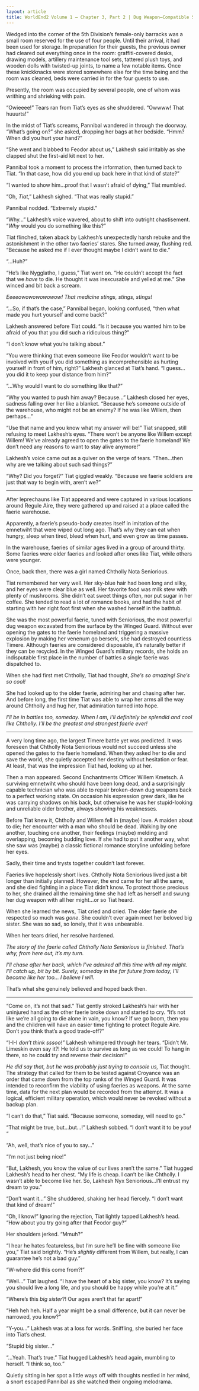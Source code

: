 ```yaml
---
layout: article
title: WorldEnd2 Volume 1 – Chapter 3, Part 2 | Dug Weapon–Compatible Spirits
---
```



Wedged into the corner of the 5th Division’s female-only barracks was a small room reserved for the use of four people. Until their arrival, it had been used for storage. In preparation for their guests, the previous owner had cleared out everything once in the room: graffiti-covered desks, drawing models, artillery maintenance tool sets, tattered plush toys, and wooden dolls with twisted-up joints, to name a few notable items. Once these knickknacks were stored somewhere else for the time being and the room was cleaned, beds were carried in for the four guests to use.

Presently, the room was occupied by several people, one of whom was writhing and shrieking with pain.

“Owieeee!” Tears ran from Tiat’s eyes as she shuddered. “Owwww! That huuurts!”

In the midst of Tiat’s screams, Pannibal wandered in through the doorway. “What’s going on?” she asked, dropping her bags at her bedside. “Hmm? When did you hurt your hand?”

“She went and blabbed to Feodor about us,” Lakhesh said irritably as she clapped shut the first-aid kit next to her.

Pannibal took a moment to process the information, then turned back to Tiat. “In that case, how did you end up back here in that kind of state?”

“I wanted to show him…proof that I wasn’t afraid of dying,” Tiat mumbled.

“Oh, <em>Tiat</em>,” Lakhesh sighed. “That was really stupid.”

Pannibal nodded. “Extremely stupid.”

“Why…” Lakhesh’s voice wavered, about to shift into outright chastisement. “<em>Why</em> would you do something like this?”

Tiat flinched, taken aback by Lakhesh’s unexpectedly harsh rebuke and the astonishment in the other two faeries’ stares. She turned away, flushing red. “Because he asked me if I ever thought maybe I didn’t want to die.”

“…Huh?”

“He’s like Nygglatho, I guess,” Tiat went on. “He couldn’t accept the fact that we <em>have</em> to die. He thought it was inexcusable and yelled at me.” She winced and bit back a scream.

<em>Eeeeowowowowowow! That medicine stings, stings, stings!</em>

“…So, if that’s the case,” Pannibal began, looking confused, “then what made you hurt yourself and come back?”

Lakhesh answered before Tiat could. “Is it because you wanted him to be afraid of you that you did such a ridiculous thing?”

“I don’t know what you’re talking about.”

“You were thinking that even someone like Feodor wouldn’t want to be involved with you if you did something as incomprehensible as hurting yourself in front of him, right?” Lakhesh glanced at Tiat’s hand. “I guess…you did it to keep your distance from him?”

“…Why would I want to do something like that?”

“Why you wanted to push him away? Because…” Lakhesh closed her eyes, sadness falling over her like a blanket. “Because he’s someone outside of the warehouse, who might not be an enemy? If he was like Willem, then perhaps…”

“Use that name and you know what my answer will be!” Tiat snapped, still refusing to meet Lakhesh’s eyes. “There won’t be anyone like Willem except Willem! We’ve already agreed to open the gates to the faerie homeland! We don’t need any reasons to want to stay alive anymore!”

Lakhesh’s voice came out as a quiver on the verge of tears. “Then…then why are we talking about such sad things?”

“Why? Did you forget?” Tiat giggled weakly. “Because we faerie soldiers are just that way to begin with, aren’t we?”

* * *

After leprechauns like Tiat appeared and were captured in various locations around Regule Aire, they were gathered up and raised at a place called the faerie warehouse.

Apparently, a faerie’s pseudo-body creates itself in imitation of the emnetwiht that were wiped out long ago. That’s why they can eat when hungry, sleep when tired, bleed when hurt, and even grow as time passes.

In the warehouse, faeries of similar ages lived in a group of around thirty. Some faeries were older faeries and looked after ones like Tiat, while others were younger.

Once, back then, there was a girl named Chtholly Nota Seniorious.

Tiat remembered her very well. Her sky-blue hair had been long and silky, and her eyes were clear blue as well. Her favorite food was milk stew with plenty of mushrooms. She didn’t eat sweet things often, nor put sugar in her coffee. She tended to read a lot of romance books, and had the habit of starting with her right foot first when she washed herself in the bathtub.

She was the most powerful faerie, tuned with Seniorious, the most powerful dug weapon excavated from the surface by the Winged Guard. Without ever opening the gates to the faerie homeland and triggering a massive explosion by making her venenum go berserk, she had destroyed countless Timere. Although faeries are considered disposable, it’s naturally better if they can be recycled. In the Winged Guard’s military records, she holds an indisputable first place in the number of battles a single faerie was dispatched to.

When she had first met Chtholly, Tiat had thought, <em>She’s so amazing! She’s so cool!</em>

She had looked up to the older faerie, admiring her and chasing after her. And before long, the first time Tiat was able to wrap her arms all the way around Chtholly and hug her, that admiration turned into hope.

<em>I’ll be in battles too, someday. When I am, I’ll definitely be splendid and cool like Chtholly. I’ll be the greatest and strongest faerie ever!</em>

* * *

A very long time ago, the largest Timere battle yet was predicted. It was foreseen that Chtholly Nota Seniorious would not succeed unless she opened the gates to the faerie homeland. When they asked her to die and save the world, she quietly accepted her destiny without hesitation or fear. At least, that was the impression Tiat had, looking up at her.

Then a man appeared. Second Enchantments Officer Willem Kmetsch. A surviving emnetwiht who should have been long dead, and a surprisingly capable technician who was able to repair broken-down dug weapons back to a perfect working state. On occasion his expression grew dark, like he was carrying shadows on his back, but otherwise he was her stupid-looking and unreliable older brother, always showing his weaknesses.

Before Tiat knew it, Chtholly and Willem fell in (maybe) love. A maiden about to die; her encounter with a man who should be dead. Walking by one another, touching one another, their feelings (maybe) melding and overlapping, becoming budding love. If she had to put it another way, what she saw was (maybe) a classic fictional romance storyline unfolding before her eyes.

Sadly, their time and trysts together couldn’t last forever.

Faeries live hopelessly short lives. Chtholly Nota Seniorious lived just a bit longer than initially planned. However, the end came for her all the same, and she died fighting in a place Tiat didn’t know. To protect those precious to her, she drained all the remaining time she had left as herself and swung her dug weapon with all her might…or so Tiat heard.

When she learned the news, Tiat cried and cried. The older faerie she respected so much was <em>gone</em>. She couldn’t ever again meet her beloved big sister. She was so sad, so lonely, that it was unbearable.

When her tears dried, her resolve hardened.

<em>The story of the faerie called Chtholly Nota Seniorious is finished. That’s why, from here out, it’s my turn.</em>

<em>I’ll chase after her back, which I’ve admired all this time with all my might. I’ll catch up, bit by bit. Surely, someday in the far future from today, I’ll become like her too… I believe I will.</em>

That’s what she genuinely believed and hoped back then.

* * *

“Come on, it’s not that sad.” Tiat gently stroked Lakhesh’s hair with her uninjured hand as the other faerie broke down and started to cry. “It’s not like we’re all going to die alone in vain, you know? If we go boom, then you and the children will have an easier time fighting to protect Regule Aire. Don’t you think that’s a good trade-off?”

“I-I-I <em>don’t think sssoo!”</em> Lakhesh whimpered through her tears. “Didn’t Mr. Limeskin even say it?! He told us to survive as long as we could! To hang in there, so he could try and reverse their decision!”

<em>He did say that, but he was probably just trying to console us,</em> Tiat thought. The strategy that called for them to be tested against Croyance was an order that came down from the top ranks of the Winged Guard. It was intended to reconfirm the viability of using faeries as weapons. At the same time, data for the next plan would be recorded from the attempt. It was a logical, efficient military operation, which would never be revoked without a backup plan.

“I can’t do that,” Tiat said. “Because someone, someday, will need to go.”

“That might be true, but…but…!” Lakhesh sobbed. “I don’t want it to be <em>you!</em> “

“Ah, well, that’s nice of you to say…”

“I’m not just being nice!”

“But, Lakhesh, you know the value of our lives aren’t the same.” Tiat hugged Lakhesh’s head to her chest. “My life is cheap. I can’t be like Chtholly. I wasn’t able to become like her. So, Lakhesh Nyx Seniorious…I’ll entrust my dream to you.”

“Don’t want it…” She shuddered, shaking her head fiercely. “I don’t want that kind of dream!”

“Oh, I know!” Ignoring the rejection, Tiat lightly tapped Lakhesh’s head. “How about you try going after that Feodor guy?”

Her shoulders jerked. “Mmuh?”

“I hear he hates featureless, but I’m sure he’ll be fine with someone like you,” Tiat said brightly. “He’s <em>slightly</em> different from Willem, but really, I can guarantee he’s not a bad guy.”

“W-where did this come from?!”

“Well…” Tiat laughed. “I have the heart of a big sister, you know? It’s saying you should live a long life, and you should be happy while you’re at it.”

“Where’s this <em>big sister</em>?! Our ages aren’t that far apart!”

“Heh heh heh. Half a year might be a small difference, but it can never be narrowed, you know?”

“Y-you…” Lakhesh was at a loss for words. Sniffling, she buried her face into Tiat’s chest.

“Stupid big sister…”

“…Yeah. That’s true.” Tiat hugged Lakhesh’s head again, mumbling to herself. “I think so, too.”

Quietly sitting in her spot a little ways off with thoughts nestled in her mind, a snort escaped Pannibal as she watched their ongoing melodrama.